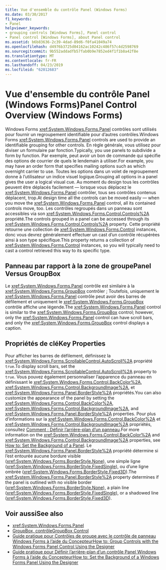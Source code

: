 ```yaml
---
title: Vue d'ensemble du contrôle Panel (Windows Forms)
ms.date: 03/30/2017
f1_keywords:
- Panel
helpviewer_keywords:
- grouping controls [Windows Forms], Panel control
- Panel control [Windows Forms], about Panel control
ms.assetid: b6b83636-2c39-4dad-89d6-f0fa41049a74
ms.openlocfilehash: d4976b3725d04162ac10242c486f57c4d2598769
ms.sourcegitcommit: 9b552addadfb57fab0b9e7852ed4f1f1b8a42f8e
ms.translationtype: MT
ms.contentlocale: fr-FR
ms.lasthandoff: 04/23/2019
ms.locfileid: "62012683"
---
```

# <a name="panel-control-overview-windows-forms"></a><span data-ttu-id="c264d-102">Vue d'ensemble du contrôle Panel (Windows Forms)</span><span class="sxs-lookup"><span data-stu-id="c264d-102">Panel Control Overview (Windows Forms)</span></span>
<span data-ttu-id="c264d-103">Windows Forms <xref:System.Windows.Forms.Panel> contrôles sont utilisés pour fournir un regroupement identifiable pour d’autres contrôles.</span><span class="sxs-lookup"><span data-stu-id="c264d-103">Windows Forms <xref:System.Windows.Forms.Panel> controls are used to provide an identifiable grouping for other controls.</span></span> <span data-ttu-id="c264d-104">En règle générale, vous utilisez pour diviser un formulaire par fonction.</span><span class="sxs-lookup"><span data-stu-id="c264d-104">Typically, you use panels to subdivide a form by function.</span></span> <span data-ttu-id="c264d-105">Par exemple, peut avoir un bon de commande qui spécifie des options de courrier de quels le lendemain à utiliser.</span><span class="sxs-lookup"><span data-stu-id="c264d-105">For example, you may have an order form that specifies mailing options such as which overnight carrier to use.</span></span> <span data-ttu-id="c264d-106">Toutes les options dans un volet de regroupement donne à l’utilisateur un indice visuel logique.</span><span class="sxs-lookup"><span data-stu-id="c264d-106">Grouping all options in a panel gives the user a logical visual cue.</span></span> <span data-ttu-id="c264d-107">Au moment du design tous les contrôles peuvent être déplacés facilement — lorsque vous déplacez le <xref:System.Windows.Forms.Panel> contrôler, tous ses contrôles contenus déplacent, trop.</span><span class="sxs-lookup"><span data-stu-id="c264d-107">At design time all the controls can be moved easily — when you move the <xref:System.Windows.Forms.Panel> control, all its contained controls move, too.</span></span> <span data-ttu-id="c264d-108">Les contrôles regroupés dans un panneau sont accessibles via son <xref:System.Windows.Forms.Control.Controls%2A> propriété.</span><span class="sxs-lookup"><span data-stu-id="c264d-108">The controls grouped in a panel can be accessed through its <xref:System.Windows.Forms.Control.Controls%2A> property.</span></span> <span data-ttu-id="c264d-109">Cette propriété retourne une collection de <xref:System.Windows.Forms.Control> instances, donc vous devrez généralement effectuer un cast d’un contrôle récupérées ainsi à son type spécifique.</span><span class="sxs-lookup"><span data-stu-id="c264d-109">This property returns a collection of <xref:System.Windows.Forms.Control> instances, so you will typically need to cast a control retrieved this way to its specific type.</span></span>  
  
## <a name="panel-versus-groupbox"></a><span data-ttu-id="c264d-110">Panneau par rapport à la zone de groupe</span><span class="sxs-lookup"><span data-stu-id="c264d-110">Panel Versus GroupBox</span></span>  
 <span data-ttu-id="c264d-111">Le <xref:System.Windows.Forms.Panel> contrôle est similaire à la <xref:System.Windows.Forms.GroupBox> contrôler ; Toutefois, uniquement le <xref:System.Windows.Forms.Panel> contrôle peut avoir des barres de défilement et uniquement le <xref:System.Windows.Forms.GroupBox> contrôle affiche une légende.</span><span class="sxs-lookup"><span data-stu-id="c264d-111">The <xref:System.Windows.Forms.Panel> control is similar to the <xref:System.Windows.Forms.GroupBox> control; however, only the <xref:System.Windows.Forms.Panel> control can have scroll bars, and only the <xref:System.Windows.Forms.GroupBox> control displays a caption.</span></span>  
  
## <a name="key-properties"></a><span data-ttu-id="c264d-112">Propriétés de clé</span><span class="sxs-lookup"><span data-stu-id="c264d-112">Key Properties</span></span>  
 <span data-ttu-id="c264d-113">Pour afficher les barres de défilement, définissez la <xref:System.Windows.Forms.ScrollableControl.AutoScroll%2A> propriété `true`.</span><span class="sxs-lookup"><span data-stu-id="c264d-113">To display scroll bars, set the <xref:System.Windows.Forms.ScrollableControl.AutoScroll%2A> property to `true`.</span></span> <span data-ttu-id="c264d-114">Vous pouvez également personnaliser l’apparence du panneau en définissant le <xref:System.Windows.Forms.Control.BackColor%2A>, <xref:System.Windows.Forms.Control.BackgroundImage%2A>, et <xref:System.Windows.Forms.Panel.BorderStyle%2A> propriétés.</span><span class="sxs-lookup"><span data-stu-id="c264d-114">You can also customize the appearance of the panel by setting the <xref:System.Windows.Forms.Control.BackColor%2A>, <xref:System.Windows.Forms.Control.BackgroundImage%2A>, and <xref:System.Windows.Forms.Panel.BorderStyle%2A> properties.</span></span> <span data-ttu-id="c264d-115">Pour plus d’informations sur la <xref:System.Windows.Forms.Control.BackColor%2A> et <xref:System.Windows.Forms.Control.BackgroundImage%2A> propriétés, consultez [Comment : Définir l’arrière-plan d’un panneau](how-to-set-the-background-of-a-windows-forms-panel.md).</span><span class="sxs-lookup"><span data-stu-id="c264d-115">For more information on the <xref:System.Windows.Forms.Control.BackColor%2A> and <xref:System.Windows.Forms.Control.BackgroundImage%2A> properties, see [How to: Set the Background of a Panel](how-to-set-the-background-of-a-windows-forms-panel.md).</span></span> <span data-ttu-id="c264d-116">Le <xref:System.Windows.Forms.Panel.BorderStyle%2A> propriété détermine si l’est entourée aucune bordure visible (<xref:System.Windows.Forms.BorderStyle.None>), une simple ligne (<xref:System.Windows.Forms.BorderStyle.FixedSingle>), ou d’une ligne ombrée (<xref:System.Windows.Forms.BorderStyle.Fixed3D>).</span><span class="sxs-lookup"><span data-stu-id="c264d-116">The <xref:System.Windows.Forms.Panel.BorderStyle%2A> property determines if the panel is outlined with no visible border (<xref:System.Windows.Forms.BorderStyle.None>), a plain line (<xref:System.Windows.Forms.BorderStyle.FixedSingle>), or a shadowed line (<xref:System.Windows.Forms.BorderStyle.Fixed3D>).</span></span>  
  
## <a name="see-also"></a><span data-ttu-id="c264d-117">Voir aussi</span><span class="sxs-lookup"><span data-stu-id="c264d-117">See also</span></span>

- <xref:System.Windows.Forms.Panel>
- [<span data-ttu-id="c264d-118">GroupBox, contrôle</span><span class="sxs-lookup"><span data-stu-id="c264d-118">GroupBox Control</span></span>](groupbox-control-windows-forms.md)
- [<span data-ttu-id="c264d-119">Guide pratique pour Contrôles de groupe avec le contrôle de panneau Windows Forms à l’aide du Concepteur</span><span class="sxs-lookup"><span data-stu-id="c264d-119">How to: Group Controls with the Windows Forms Panel Control Using the Designer</span></span>](group-controls-with-wf-panel-control-using-the-designer.md)
- [<span data-ttu-id="c264d-120">Guide pratique pour Définir l’arrière-plan d’un contrôle Panel Windows Forms à l’aide du Concepteur</span><span class="sxs-lookup"><span data-stu-id="c264d-120">How to: Set the Background of a Windows Forms Panel Using the Designer</span></span>](how-to-set-the-background-of-a-windows-forms-panel-using-the-designer.md)
